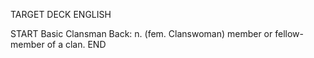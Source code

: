 TARGET DECK
ENGLISH

START
Basic
Clansman
Back: n. (fem. Clanswoman) member or fellow-member of a clan.
END
